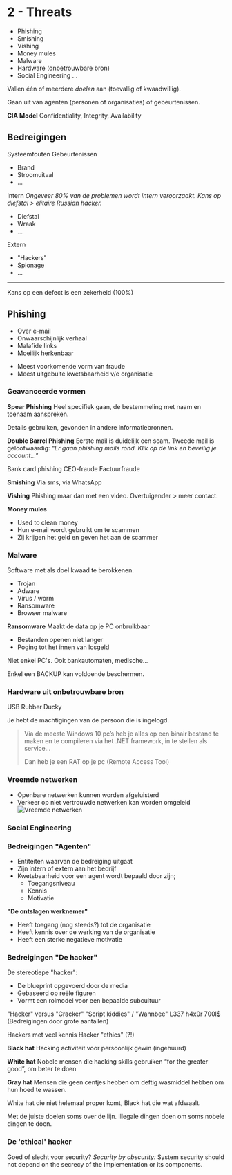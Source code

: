 # 2 - Threats
- Phishing
- Smishing
- Vishing
- Money mules
- Malware
- Hardware (onbetrouwbare bron)
- Social Engineering
...

Vallen één of meerdere *doelen* aan (toevallig of kwaadwillig).

Gaan uit van agenten (personen of organisaties) of gebeurtenissen.

**CIA Model**
Confidentiality, Integrity, Availability

## Bedreigingen
Systeemfouten
Gebeurtenissen
- Brand
- Stroomuitval
- ...

Intern
*Ongeveer 80% van de problemen wordt intern veroorzaakt. Kans op diefstal > elitaire Russian hacker.*
- Diefstal
- Wraak
- ...

Extern
- "Hackers"
- Spionage
- ...
---
Kans op een defect is een zekerheid (100%)

## Phishing
- Over e-mail
- Onwaarschijnlijk verhaal
- Malafide links
- Moeilijk herkenbaar
+ Meest voorkomende vorm van fraude
+ Meest uitgebuite kwetsbaarheid v/e organisatie

### Geavanceerde vormen
**Spear Phishing**
Heel specifiek gaan, de bestemmeling met naam en toenaam aanspreken.

Details gebruiken, gevonden in andere informatiebronnen.

**Double Barrel Phishing**
Eerste mail is duidelijk een scam.
Tweede mail is geloofwaardig: *"Er gaan phishing mails rond. Klik op de link en beveilig je account..."*

Bank card phishing
CEO-fraude
Factuurfraude

**Smishing**
Via sms, via WhatsApp

**Vishing**
Phishing maar dan met een video.
Overtuigender > meer contact.

**Money mules**
- Used to clean money
- Hun e-mail wordt gebruikt om te scammen
- Zij krijgen het geld en geven het aan de scammer

### Malware
Software met als doel kwaad te berokkenen.
- Trojan
- Adware
- Virus / worm
- Ransomware
- Browser malware

**Ransomware**
Maakt de data op je PC onbruikbaar
- Bestanden openen niet langer
- Poging tot het innen van losgeld

Niet enkel PC's. Ook bankautomaten, medische...

Enkel een BACKUP kan voldoende beschermen.

### Hardware uit onbetrouwbare bron
USB Rubber Ducky

Je hebt de machtigingen van de persoon die is ingelogd.

> Via de meeste Windows 10 pc’s heb je alles op een binair bestand te maken en te compileren via het .NET framework, in te stellen als service...
> 
> Dan heb je een RAT op je pc (Remote Access Tool)

### Vreemde netwerken
- Openbare netwerken kunnen worden afgeluisterd
- Verkeer op niet vertrouwde netwerken kan worden omgeleid
![Vreemde netwerken](https://i.imgur.com/Sg8VzBv.png)

### Social Engineering
### Bedreigingen "Agenten"
- Entiteiten waarvan de bedreiging uitgaat
- Zijn intern of extern aan het bedrijf
- Kwetsbaarheid voor een agent wordt bepaald door zijn;
  - Toegangsniveau
  - Kennis
  - Motivatie

**"De ontslagen werknemer"**
- Heeft toegang (nog steeds?) tot de organisatie
- Heeft kennis over de werking van de organisatie
- Heeft een sterke negatieve motivatie

### Bedreigingen "De hacker"
De stereotiepe "hacker":
- De blueprint opgevoerd door de media
- Gebaseerd op reële figuren
- Vormt een rolmodel voor een bepaalde subcultuur

"Hacker" versus "Cracker"
"Script kiddies" / "Wannbee"
L337 h4x0r 700l$ (Bedreigingen door grote aantallen)

Hackers met veel kennis
Hacker "ethics" (?!)

**Black hat**
Hacking activiteit voor persoonlijk gewin (ingehuurd)

**White hat**
Nobele mensen die hacking skills gebruiken “for  the  greater  good”, om beter  te  doen

**Gray hat**
Mensen die geen centjes hebben om deftig wasmiddel hebben om hun hoed te wassen.

White hat die niet helemaal proper komt, Black hat die wat afdwaalt.
  
Met de juiste doelen soms over de lijn. Illegale dingen doen om soms nobele dingen te doen.

### De 'ethical' hacker
Goed of slecht voor security?
*Security by obscurity:* System security should not depend on the secrecy of the implementation or its components.


<!--stackedit_data:
eyJoaXN0b3J5IjpbNTM2MjQyNjA0LC0xNDk2NTMyNzU0LDEyMz
U3MDM1NTAsLTEwMDI3MjgzOTBdfQ==
-->